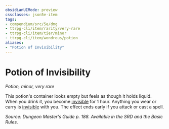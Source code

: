 ```yaml
---
obsidianUIMode: preview
cssclasses: json5e-item
tags:
- compendium/src/5e/dmg
- ttrpg-cli/item/rarity/very-rare
- ttrpg-cli/item/tier/minor
- ttrpg-cli/item/wondrous/potion
aliases: 
- "Potion of Invisibility"
---
```

# Potion of Invisibility
*Potion, minor, very rare*  


This potion's container looks empty but feels as though it holds liquid. When you drink it, you become [invisible](/3-Mechanics/CLI/rules/conditions.md#invisible) for 1 hour. Anything you wear or carry is [invisible](/3-Mechanics/CLI/rules/conditions.md#invisible) with you. The effect ends early if you attack or cast a spell.

*Source: Dungeon Master's Guide p. 188. Available in the SRD and the Basic Rules.*